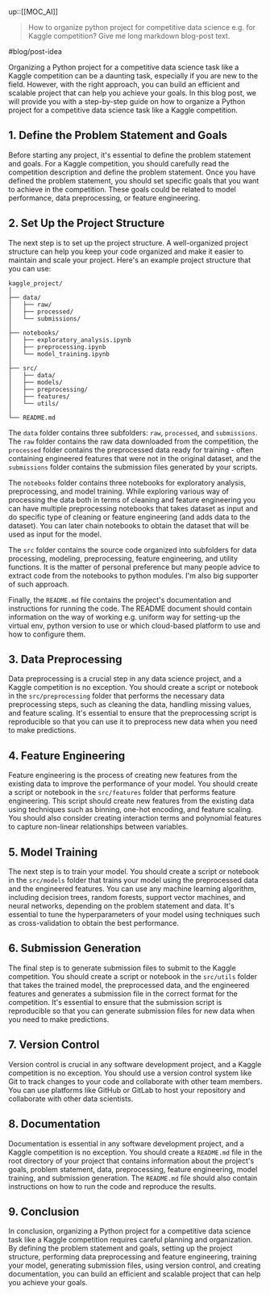up::[[MOC_AI]]

> How to organize python project for competitive data science e.g. for Kaggle competition? Give me long markdown blog-post text.

#blog/post-idea 

Organizing a Python project for a competitive data science task like a Kaggle competition can be a daunting task, especially if you are new to the field. However, with the right approach, you can build an efficient and scalable project that can help you achieve your goals. In this blog post, we will provide you with a step-by-step guide on how to organize a Python project for a competitive data science task like a Kaggle competition.

## 1. Define the Problem Statement and Goals

Before starting any project, it's essential to define the problem statement and goals. For a Kaggle competition, you should carefully read the competition description and define the problem statement. Once you have defined the problem statement, you should set specific goals that you want to achieve in the competition. These goals could be related to model performance, data preprocessing, or feature engineering.

## 2. Set Up the Project Structure

The next step is to set up the project structure. A well-organized project structure can help you keep your code organized and make it easier to maintain and scale your project. Here's an example project structure that you can use:

```
kaggle_project/
│
├── data/
│   ├── raw/
│   ├── processed/
│   └── submissions/
│
├── notebooks/
│   ├── exploratory_analysis.ipynb
│   ├── preprocessing.ipynb
│   └── model_training.ipynb
│
├── src/
│   ├── data/
│   ├── models/
│   ├── preprocessing/
│   ├── features/
│   └── utils/
│
└── README.md

```
The `data` folder contains three subfolders: `raw`, `processed`, and `submissions`. The `raw` folder contains the raw data downloaded from the competition, the `processed` folder contains the preprocessed data ready for training - often containing engineered features that were not in the original dataset, and the `submissions` folder contains the submission files generated by your scripts.

The `notebooks` folder contains three notebooks for exploratory analysis, preprocessing, and model training. While exploring various way of processing the data both in terms of cleaning and feature engineering you can have multiple preprocessing notebooks that takes dataset as input and do specific type of cleaning or feature engineering (and adds data to the dataset). You can later chain notebooks to obtain the dataset that will be used as input for the model.

The `src` folder contains the source code organized into subfolders for data processing, modeling, preprocessing, feature engineering, and utility functions. It is the matter of personal preference but many people advice to extract code from the notebooks to python modules. I'm also big supporter of such approach. 

Finally, the `README.md` file contains the project's documentation and instructions for running the code. The README document should contain information on the way of working e.g. uniform way for setting-up the virtual env, python version to use or which cloud-based platform to use and how to configure them.

## 3. Data Preprocessing

Data preprocessing is a crucial step in any data science project, and a Kaggle competition is no exception. You should create a script or notebook in the `src/preprocessing` folder that performs the necessary data preprocessing steps, such as cleaning the data, handling missing values, and feature scaling. It's essential to ensure that the preprocessing script is reproducible so that you can use it to preprocess new data when you need to make predictions.

## 4. Feature Engineering

Feature engineering is the process of creating new features from the existing data to improve the performance of your model. You should create a script or notebook in the `src/features` folder that performs feature engineering. This script should create new features from the existing data using techniques such as binning, one-hot encoding, and feature scaling. You should also consider creating interaction terms and polynomial features to capture non-linear relationships between variables.

## 5. Model Training

The next step is to train your model. You should create a script or notebook in the `src/models` folder that trains your model using the preprocessed data and the engineered features. You can use any machine learning algorithm, including decision trees, random forests, support vector machines, and neural networks, depending on the problem statement and data. It's essential to tune the hyperparameters of your model using techniques such as cross-validation to obtain the best performance.

## 6. Submission Generation

The final step is to generate submission files to submit to the Kaggle competition. You should create a script or notebook in the `src/utils` folder that takes the trained model, the preprocessed data, and the engineered features and generates a submission file in the correct format for the competition. It's essential to ensure that the submission script is reproducible so that you can generate submission files for new data when you need to make predictions.

## 7. Version Control

Version control is crucial in any software development project, and a Kaggle competition is no exception. You should use a version control system like Git to track changes to your code and collaborate with other team members. You can use platforms like GitHub or GitLab to host your repository and collaborate with other data scientists.

## 8. Documentation

Documentation is essential in any software development project, and a Kaggle competition is no exception. You should create a `README.md` file in the root directory of your project that contains information about the project's goals, problem statement, data, preprocessing, feature engineering, model training, and submission generation. The `README.md` file should also contain instructions on how to run the code and reproduce the results.

## 9. Conclusion

In conclusion, organizing a Python project for a competitive data science task like a Kaggle competition requires careful planning and organization. By defining the problem statement and goals, setting up the project structure, performing data preprocessing and feature engineering, training your model, generating submission files, using version control, and creating documentation, you can build an efficient and scalable project that can help you achieve your goals.